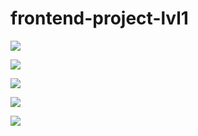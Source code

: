 # frontend-project-lvl1

<a href="https://codeclimate.com/github/codeclimate/codeclimate/maintainability"><img src="https://api.codeclimate.com/v1/badges/a99a88d28ad37a79dbf6/maintainability" /></a>

<a href="https://github.com/shurikdurik/frontend-project-lvl1/workflows/Super-Linter/badge.svg"><img src="https://github.com/shurikdurik/frontend-project-lvl1/workflows/Super-Linter/badge.svg" /></a>

<a href="https://asciinema.org/a/cFfsHcTEs1EjoK39Lu8XKO0u9" target="_blank"><img src="https://asciinema.org/a/cFfsHcTEs1EjoK39Lu8XKO0u9.svg" /></a>

<a href="https://asciinema.org/a/Oj2Rq8DBBbBwio11EVYS4pSiG" target="_blank"><img src="https://asciinema.org/a/Oj2Rq8DBBbBwio11EVYS4pSiG.svg" /></a>

<a href="https://asciinema.org/a/Hq3g4DN2OjcNPXCJoIKn0ENOl" target="_blank"><img src="https://asciinema.org/a/Hq3g4DN2OjcNPXCJoIKn0ENOl.svg" /></a>
